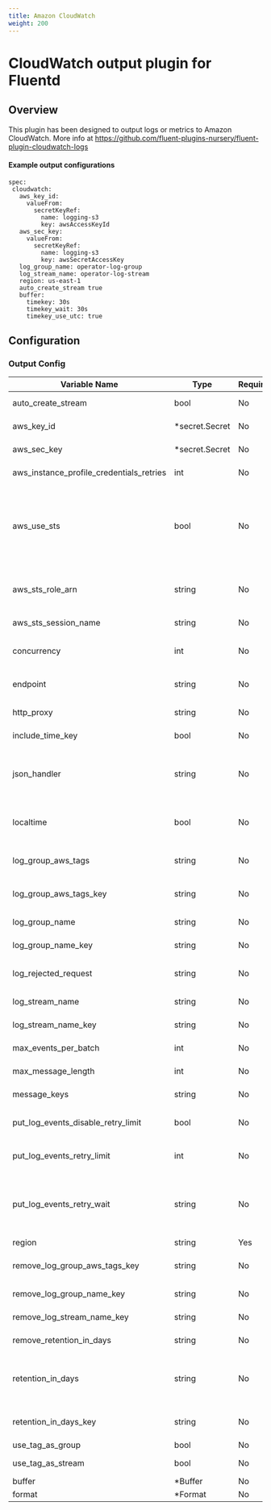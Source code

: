 ```yaml
---
title: Amazon CloudWatch
weight: 200
---
```


# CloudWatch output plugin for Fluentd
## Overview
This plugin has been designed to output logs or metrics to Amazon CloudWatch.
More info at https://github.com/fluent-plugins-nursery/fluent-plugin-cloudwatch-logs

 #### Example output configurations
 ```
 spec:
  cloudwatch:
    aws_key_id:
      valueFrom:
        secretKeyRef:
          name: logging-s3
          key: awsAccessKeyId
    aws_sec_key:
      valueFrom:
        secretKeyRef:
          name: logging-s3
          key: awsSecretAccessKey
    log_group_name: operator-log-group
    log_stream_name: operator-log-stream
    region: us-east-1
    auto_create_stream true
    buffer:
      timekey: 30s
      timekey_wait: 30s
      timekey_use_utc: true
 ```

## Configuration
### Output Config
| Variable Name | Type | Required | Default | Description |
|---|---|---|---|---|
| auto_create_stream | bool | No |  false | Create log group and stream automatically. <br> |
| aws_key_id | *secret.Secret | No | - | AWS access key id<br>[Secret](./secret.md)<br> |
| aws_sec_key | *secret.Secret | No | - | AWS secret key.<br>[Secret](./secret.md)<br> |
| aws_instance_profile_credentials_retries | int | No |  nil | Instance Profile Credentials call retries <br> |
| aws_use_sts | bool | No | - | Enable AssumeRoleCredentials to authenticate, rather than the default credential hierarchy. See 'Cross-Account Operation' below for more detail.<br> |
| aws_sts_role_arn | string | No | - | The role ARN to assume when using cross-account sts authentication<br> |
| aws_sts_session_name | string | No |  'fluentd' | The session name to use with sts authentication  <br> |
| concurrency | int | No |  1 | Use to set the number of threads pushing data to CloudWatch. <br> |
| endpoint | string | No | - | Use this parameter to connect to the local API endpoint (for testing)<br> |
| http_proxy | string | No | - | Use to set an optional HTTP proxy<br> |
| include_time_key | bool | No |  UTC | Include time key as part of the log entry <br> |
| json_handler | string | No | - | Name of the library to be used to handle JSON data. For now, supported libraries are json (default) and yajl<br> |
| localtime | bool | No | - | Use localtime timezone for include_time_key output (overrides UTC default)<br> |
| log_group_aws_tags | string | No | - | Set a hash with keys and values to tag the log group resource<br> |
| log_group_aws_tags_key | string | No | - | Specified field of records as AWS tags for the log group<br> |
| log_group_name | string | No | - | Name of log group to store logs<br> |
| log_group_name_key | string | No | - | Specified field of records as log group name<br> |
| log_rejected_request | string | No |  false | Output rejected_log_events_info request log. <br> |
| log_stream_name | string | No | - | Name of log stream to store logs<br> |
| log_stream_name_key | string | No | - | Specified field of records as log stream name<br> |
| max_events_per_batch | int | No |  10000 | Maximum number of events to send at once <br> |
| max_message_length | int | No | - | Maximum length of the message<br> |
| message_keys | string | No | - | Keys to send messages as events<br> |
| put_log_events_disable_retry_limit | bool | No | - | If true, put_log_events_retry_limit will be ignored<br> |
| put_log_events_retry_limit | int | No | - | Maximum count of retry (if exceeding this, the events will be discarded)<br> |
| put_log_events_retry_wait | string | No | - | Time before retrying PutLogEvents (retry interval increases exponentially like put_log_events_retry_wait * (2 ^ retry_count))<br> |
| region | string | Yes | - | AWS Region<br> |
| remove_log_group_aws_tags_key | string | No | - | Remove field specified by log_group_aws_tags_key<br> |
| remove_log_group_name_key | string | No | - | Remove field specified by log_group_name_key<br> |
| remove_log_stream_name_key | string | No | - | Remove field specified by log_stream_name_key<br> |
| remove_retention_in_days | string | No | - | Remove field specified by retention_in_days<br> |
| retention_in_days | string | No | - | Use to set the expiry time for log group when created with auto_create_stream. (default to no expiry)<br> |
| retention_in_days_key | string | No | - | Use specified field of records as retention period<br> |
| use_tag_as_group | bool | No | - | Use tag as a group name<br> |
| use_tag_as_stream | bool | No | - | Use tag as a stream name<br> |
| buffer | *Buffer | No | - | [Buffer](./buffer.md)<br> |
| format | *Format | No | - | [Format](./format.md)<br> |
